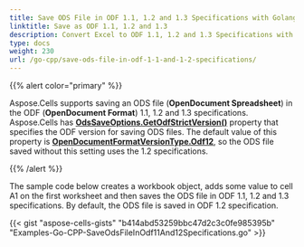 ```yaml
---
title: Save ODS File in ODF 1.1, 1.2 and 1.3 Specifications with Golang via C++
linktitle: Save as ODF 1.1, 1.2 and 1.3
description: Convert Excel to ODF 1.1, 1.2 and 1.3 Specifications with Aspose.Cells using C++.
type: docs
weight: 230
url: /go-cpp/save-ods-file-in-odf-1-1-and-1-2-specifications/
---
```


{{% alert color="primary" %}}

Aspose.Cells supports saving an ODS file (**OpenDocument Spreadsheet**) in the ODF (**OpenDocument Format**) 1.1, 1.2 and 1.3 specifications. Aspose.Cells has [**OdsSaveOptions.GetOdfStrictVersion()**](https://reference.aspose.com/cells/go-cpp/odssaveoptions/getodfstrictversion/) property that specifies the ODF version for saving ODS files. The default value of this property is [**OpenDocumentFormatVersionType.Odf12**](https://reference.aspose.com/cells/cpp/aspose.cells.ods/opendocumentformatversiontype/), so the ODS file saved without this setting uses the 1.2 specifications.

{{% /alert %}}

The sample code below creates a workbook object, adds some value to cell A1 on the first worksheet and then saves the ODS file in ODF 1.1, 1.2 and 1.3 specifications. By default, the ODS file is saved in ODF 1.2 specification.

{{< gist "aspose-cells-gists" "b414abd53259bbc47d2c3c0fe985395b" "Examples-Go-CPP-SaveOdsFileInOdf11And12Specifications.go" >}}